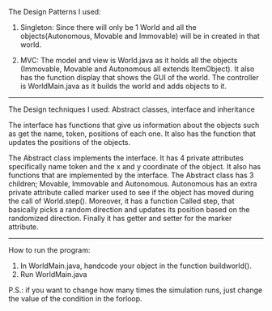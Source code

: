 The Design Patterns I used:

1. Singleton: Since there will only be 1 World and all the objects(Autonomous, Movable and Immovable) will be in created in that world. 

2. MVC: The model and view is World.java as it holds all the objects (Immovable, Movable and Autonomous all extends ItemObject). It also has the function display that shows the GUI of the world. The controller is WorldMain.java as it builds the world and adds objects to it. 

-----------------------------
The Design techniques I used: Abstract classes, interface and inheritance

The interface has functions that give us information about the objects such as get the name, token, positions of each one. It also has the function that updates the positions of the objects.

The Abstract class implements the interface. It has 4 private attributes specifically name token and the x and y coordinate of the object. It also has functions that are implemented by the interface. The Abstract class has 3 children; Movable, Immovable and Autonomous. Autonomous has an extra private attribute called marker used to see if the object has moved during the call of World.step(). Moreover, it has a function Called step, that basically picks a random direction and updates its position based on the randomized direction. Finally it has getter and setter for the marker attribute.

-----------------------------
How to run the program:
1. In WorldMain.java, handcode your object in the function buildworld().
2. Run WorldMain.java

P.S.: if you want to change how many times the simulation runs, just change the value of the condition in the forloop.
